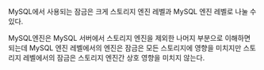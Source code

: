 MySQL에서 사용되는 잠금은 크게 스토리지 엔진 레벨과 MySQL 엔진 레벨로 나눌 수 있다.  

MySQL엔진은 MySQL 서버에서 스토리지 엔진을 제외한 나머지 부분으로 이해하면 되는데 MySQL 엔진 레벨에서의 엔진은 잠금은 모든 스토리지에 영향을 미치지만
스토리지 레벨에서의 잠금은 스토리지 엔진간 상호 영향을 미치지 않는다.

